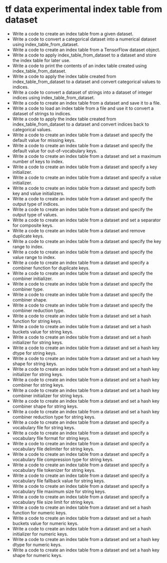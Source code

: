 # tf data experimental index table from dataset

- Write a code to create an index table from a given dataset.
- Write a code to convert a categorical dataset into a numerical dataset using index_table_from_dataset.
- Write a code to create an index table from a TensorFlow dataset object.
- Write a code to apply index_table_from_dataset to a dataset and store the index table for later use.
- Write a code to print the contents of an index table created using index_table_from_dataset.
- Write a code to apply the index table created from index_table_from_dataset to a dataset and convert categorical values to indices.
- Write a code to convert a dataset of strings into a dataset of integer indices using index_table_from_dataset.
- Write a code to create an index table from a dataset and save it to a file.
- Write a code to load an index table from a file and use it to convert a dataset of strings to indices.
- Write a code to apply the index table created from index_table_from_dataset to a dataset and convert indices back to categorical values.
- Write a code to create an index table from a dataset and specify the default value for missing keys.
- Write a code to create an index table from a dataset and specify the default value for out-of-vocabulary keys.
- Write a code to create an index table from a dataset and set a maximum number of keys to index.
- Write a code to create an index table from a dataset and specify a key initializer.
- Write a code to create an index table from a dataset and specify a value initializer.
- Write a code to create an index table from a dataset and specify both key and value initializers.
- Write a code to create an index table from a dataset and specify the output type of indices.
- Write a code to create an index table from a dataset and specify the output type of values.
- Write a code to create an index table from a dataset and set a separator for composite keys.
- Write a code to create an index table from a dataset and remove duplicate keys.
- Write a code to create an index table from a dataset and specify the key range to index.
- Write a code to create an index table from a dataset and specify the value range to index.
- Write a code to create an index table from a dataset and specify a combiner function for duplicate keys.
- Write a code to create an index table from a dataset and specify the combiner initializer.
- Write a code to create an index table from a dataset and specify the combiner type.
- Write a code to create an index table from a dataset and specify the combiner shape.
- Write a code to create an index table from a dataset and specify the combiner reduction type.
- Write a code to create an index table from a dataset and set a hash function for string keys.
- Write a code to create an index table from a dataset and set a hash buckets value for string keys.
- Write a code to create an index table from a dataset and set a hash initializer for string keys.
- Write a code to create an index table from a dataset and set a hash key dtype for string keys.
- Write a code to create an index table from a dataset and set a hash key shape for string keys.
- Write a code to create an index table from a dataset and set a hash key initializer for string keys.
- Write a code to create an index table from a dataset and set a hash key combiner for string keys.
- Write a code to create an index table from a dataset and set a hash key combiner initializer for string keys.
- Write a code to create an index table from a dataset and set a hash key combiner shape for string keys.
- Write a code to create an index table from a dataset and set a hash key combiner reduction type for string keys.
- Write a code to create an index table from a dataset and specify a vocabulary file for string keys.
- Write a code to create an index table from a dataset and specify a vocabulary file format for string keys.
- Write a code to create an index table from a dataset and specify a vocabulary file delimiter for string keys.
- Write a code to create an index table from a dataset and specify a vocabulary file compression type for string keys.
- Write a code to create an index table from a dataset and specify a vocabulary file tokenizer for string keys.
- Write a code to create an index table from a dataset and specify a vocabulary file fallback value for string keys.
- Write a code to create an index table from a dataset and specify a vocabulary file maximum size for string keys.
- Write a code to create an index table from a dataset and specify a vocabulary file size limit for string keys.
- Write a code to create an index table from a dataset and set a hash function for numeric keys.
- Write a code to create an index table from a dataset and set a hash buckets value for numeric keys.
- Write a code to create an index table from a dataset and set a hash initializer for numeric keys.
- Write a code to create an index table from a dataset and set a hash key dtype for numeric keys.
- Write a code to create an index table from a dataset and set a hash key shape for numeric keys.